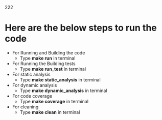 222
# Here are the below steps to run the code
 * For Running and Building the code
    * Type **make run** in terminal
 * For Running the Building tests
    * Type **make run_test** in terminal
 * For static analysis
    * Type **make static_analysis** in terminal
 * For dynamic analysis
    * Type **make dynamic_analysis** in terminal
 * For code coverage
    * Type **make coverage** in terminal
 * For cleaning
    * Type **make clean** in terminal
  
